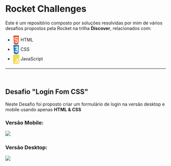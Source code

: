 # Rocket Challenges
Este é um repositório composto por soluções resolvidas por mim de vários desafios propostos pela Rocket na trilha **Discover**, relacionados com:

- <img align="center" alt="Enoque-HTML" height="30" width="20" src="https://raw.githubusercontent.com/devicons/devicon/master/icons/html5/html5-original.svg"> HTML <br>
- <img align="center" alt="Enoque-CSS" height="30" width="20" src="https://raw.githubusercontent.com/devicons/devicon/master/icons/css3/css3-original.svg"> CSS <br>
- <img align="center" alt="Enoque-Js" height="30" width="20" src="https://raw.githubusercontent.com/devicons/devicon/master/icons/javascript/javascript-plain.svg"> JavaScript

<hr>
<br>

##  Desafio "Login Fom CSS" 

Neste Desafio foi proposto criar um formulário de login na versão desktop e mobile usando apenas **HTML & CSS**

<h3> Versão Mobile: </h3>
<img height="700em" src="https://user-images.githubusercontent.com/98264322/182220032-ea1df1ce-51a4-4259-8bad-396702e6b3e3.png">

<h3> Versão Desktop: </h3>
<img width="800em"src="https://user-images.githubusercontent.com/98264322/182219397-796a3681-68e1-4eeb-a9ed-728c8c65744a.png">
